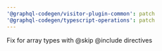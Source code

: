 ```yaml
---
'@graphql-codegen/visitor-plugin-common': patch
'@graphql-codegen/typescript-operations': patch
---
```


Fix for array types with @skip @include directives
